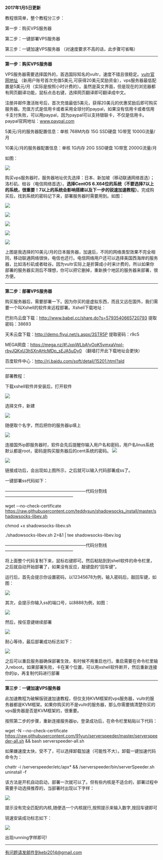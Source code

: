 **2017年1月5日更新**

教程很简单，整个教程分三步：

第一步：购买VPS服务器

第二步：一键部署VPS服务器

第三步：一键加速VPS服务器 （对速度要求不高的话，此步骤可省略）


***
**第一步：购买VPS服务器**

VPS服务器需要选择国外的，首选国际知名的vultr，速度不错且很稳定。[vultr官网地址](http://www.vultr.com/?ref=7052665-3B) （新用户账号首次充值5美元,可获得20美元奖励资金），vps服务器最低配置是5美元/月（实际是按照小时计费的）。虽然是英文界面，但是现在的浏览器都有网页翻译功能，鼠标点击右键，选择网页翻译即可翻译成中文。

注册并邮件激活账号后，首次充值最低5美元，获得20美元的优惠奖励后即可购买服务器。充值方式是信用卡或者采用全球付的paypal，如果没有信用卡或者信用卡支付失败，可以用paypal，因为paypal可以支持银联卡，不仅是信用卡。paypal官网地址：www.paypal.com

5美元/月的服务器配置信息：单核   768M内存   15G SSD硬盘   1G带宽    1000G流量/月  
 
10美元/月的服务器配置信息：单核  1G内存   20G SSD硬盘   1G带宽    2000G流量/月  

如图：

![](https://raw.githubusercontent.com/Alvin9999/crp_up/master/pac教程00.png)


购买vps服务器时，服务器地址优先选择：日本、新加坡（移动联通网络首选）；洛杉矶、硅谷（电信网络首选）。**选择CentOS 6.X64位的系统（不要选择7以上的系统，很重要！7以上的系统会影响搭建以及下一步的锐速加速教程）**。完成购买后，找到系统的密码记下来，部署服务器时需要用到。如图：

![](https://raw.githubusercontent.com/Alvin9999/crp_up/master/pac教程01.png)

![](https://raw.githubusercontent.com/Alvin9999/crp_up/master/pac教程02.png)

![](https://raw.githubusercontent.com/Alvin9999/crp_up/master/pac教程04.png)

![](https://raw.githubusercontent.com/Alvin9999/crp_up/master/pac教程05.png)

![](https://raw.githubusercontent.com/Alvin9999/crp_up/master/pac教程06.png)

上图是我选择的10美元/月的日本服务器，加速后，不同的网络类型效果不完全相同，移动联通网络很快，电信也还行。电信网络用户还可以选择美国西海岸的服务器，比如洛杉矶或者硅谷。因为vultr实际上是折算成小时来计费的，所以如果你部署的服务器实测后不理想，你可以把它删掉，重新换个地区的服务器来部署，很方便。


***
**第二步：部署VPS服务器**

购买服务器后，需要部署一下。因为你买的是虚拟东西，而且又远在国外，我们需要一个叫Xshell的软件来远程部署。Xshell下载地址：

巴别鸟云盘下载：http://www.babel.cc/share.do?s=5793540665720793 提取密码：38693

天禾云盘下载：http://demo.flyui.net/s.aspx/3STR5P 提取密码：r9c5

MEGA网盘：https://mega.nz/#!JxpiWLbA!yOoK5vmxaVnpl-rbyJQKxU3hSXnAHcMDp_sEJA5uDy0 （翻墙打开此下载地址会更快）

百度软件中心：http://rj.baidu.com/soft/detail/15201.html?ald

***

部署教程：

下载xshell软件并安装后，打开软件

![](https://raw.githubusercontent.com/Alvin9999/PAC/master/xshell11.png)

选择文件，新建

![](https://raw.githubusercontent.com/Alvin9999/PAC/master/xshell12.png)

随便取个名字，然后把你的服务器ip填上

![](https://raw.githubusercontent.com/Alvin9999/PAC/master/xshell13.png)

连接国外ip即服务器时，软件会先后提醒你输入用户名和密码，用户名linus系统默认都是root，密码是购买服务器后的cent系统的密码。
![](https://raw.githubusercontent.com/Alvin9999/PAC/master/xshell14.png)

![](https://raw.githubusercontent.com/Alvin9999/PAC/master/xshell15.png)

链接成功后，会出现如上图所示，之后就可以输入代码部署成ss了。

一键部署ss代码如下：

———————————————————代码分割线————————————————

wget --no-check-certificate https://raw.githubusercontent.com/teddysun/shadowsocks_install/master/shadowsocks-libev.sh

chmod +x shadowsocks-libev.sh

./shadowsocks-libev.sh 2>&1 | tee shadowsocks-libev.log


———————————————————代码分割线————————————————

将上面整个代码复制下来，鼠标右键即可。然后粘贴到到shell软件的命令栏里，之后就自动开始部署了，如果没有反应，敲键盘的“回车键”。

运行后，首先会提示你设置密码，以12345678为例，输入密码后，敲回车键，如图：

![](https://raw.githubusercontent.com/Alvin9999/crp_up/master/ss1.png)

其次，会提示你输入ss的端口号，以8888为例，如图：

![](https://raw.githubusercontent.com/Alvin9999/crp_up/master/ss2.png)

然后，按任意键继续部署

![](https://raw.githubusercontent.com/Alvin9999/crp_up/master/ss3.png)


耐心等待，最后部署成功标志如下：

![](https://raw.githubusercontent.com/Alvin9999/crp_up/master/ss4.png)


之后可以重启服务器确保部署生效，有时候不用重启也行。重启需要在命令栏里输入reboot。如果部署失败，卡在某个位置，可以用xshell软件断开，然后重新连接你的ip，再复制代码进行部署

***

**第三步：一键加速VPS服务器**

此加速教程为破解版锐速加速教程，但仅支持KVM框架的vps服务器，vultr的服务器都是KVM框架。如果你购买的不是vultr的服务器，那么你需要搞清楚你买的vps服务器是否是KVM框架的，很重要。

按照第二步的步骤，重新连接服务器ip，登录成功后，在命令栏里粘贴以下代码：

wget -N --no-check-certificate https://raw.githubusercontent.com/91yun/serverspeeder/master/serverspeeder-all.sh && bash serverspeeder-all.sh

如果嫌速度太快，受不了，可以选择卸载加速（可能性不大）。卸载一键加速代码命令为：

chattr -i /serverspeeder/etc/apx* && /serverspeeder/bin/serverSpeeder.sh uninstall -f

该方法是开机自动启动，部署一次就可以了。但有些内核是不适合的，部署过程中需要手动选择推荐的，当部署时出现以下字样：

![](https://raw.githubusercontent.com/Alvin9999/PAC/master/锐速2.PNG)

提示没有完全匹配的内核,随便选一个内核就行,按照提示来输入数字,按回车键即可

锐速安装成功标志如下：

![](https://raw.githubusercontent.com/Alvin9999/PAC/master/锐速3.png)

出现running字样即可!


***



有问题请发邮件到kebi2014@gmail.com 
